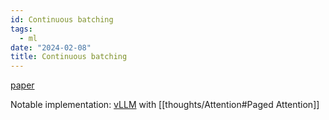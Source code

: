 ```yaml
---
id: Continuous batching
tags:
  - ml
date: "2024-02-08"
title: Continuous batching
---
```


[paper](https://www.usenix.org/conference/osdi22/presentation/yu)

Notable implementation: [vLLM](https://github.com/vllm-project/vllm) with [[thoughts/Attention#Paged Attention]]
